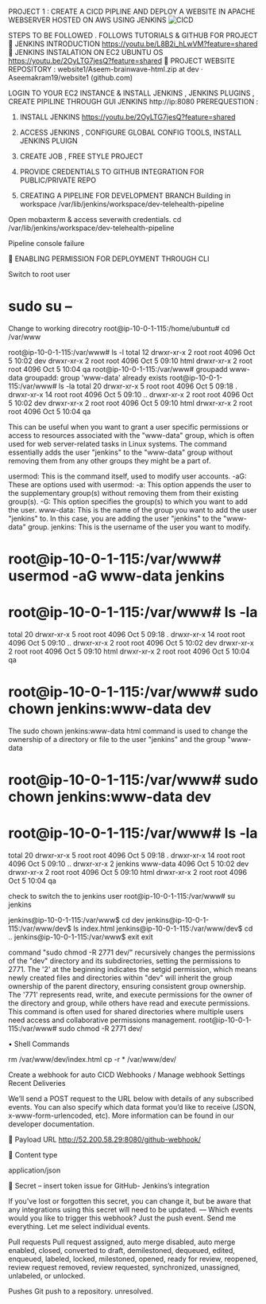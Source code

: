 PROJECT 1 : 
CREATE A CICD PIPLINE AND  DEPLOY A WEBSITE IN APACHE WEBSERVER HOSTED ON AWS USING JENKINS
 ![CICD](https://github.com/Aseemakram19/website1/assets/113539818/febdca70-2d2c-4032-91b9-bf57de1b1116)


STEPS TO BE FOLLOWED .
FOLLOWS TUTORIALS & GITHUB FOR PROJECT 
	JENKINS INTRODUCTION https://youtu.be/L8B2i_hLwVM?feature=shared 
	JENKINS INSTALATION ON EC2 UBUNTU OS  https://youtu.be/2OyLTG7jesQ?feature=shared 
	PROJECT WEBSITE REPOSITORY : website1/Aseem-brainwave-html.zip at dev · Aseemakram19/website1 (github.com)


LOGIN TO YOUR EC2 INSTANCE & INSTALL JENKINS , JENKINS PLUGINS , CREATE PIPILINE THROUGH GUI JENKINS http://ip:8080 
PREREQUESTION : 
1.	INSTALL JENKINS https://youtu.be/2OyLTG7jesQ?feature=shared 
2.	ACCESS JENKINS , CONFIGURE GLOBAL CONFIG TOOLS,  INSTALL JENKINS PLUIGN 
3.	CREATE JOB , FREE STYLE PROJECT
4.	PROVIDE CREDENTIALS TO GITHUB INTEGRATION FOR PUBLIC/PRIVATE REPO

2. CREATING A PIPELINE FOR DEVELOPMENT  BRANCH 
Building in workspace /var/lib/jenkins/workspace/dev-telehealth-pipeline

Open mobaxterm & access severwith credentials.
cd /var/lib/jenkins/workspace/dev-telehealth-pipeline

Pipeline console failure 

	ENABLING PERMISSION FOR DEPLOYMENT THROUGH CLI 

Switch to root user
# sudo su –
Change to working direcotry 
root@ip-10-0-1-115:/home/ubuntu# cd /var/www

root@ip-10-0-1-115:/var/www# ls -l
total 12
drwxr-xr-x 2 root root 4096 Oct  5 10:02 dev
drwxr-xr-x 2 root root 4096 Oct  5 09:10 html
drwxr-xr-x 2 root root 4096 Oct  5 10:04 qa
root@ip-10-0-1-115:/var/www# groupadd www-data
groupadd: group 'www-data' already exists
root@ip-10-0-1-115:/var/www# ls -la
total 20
drwxr-xr-x  5 root root 4096 Oct  5 09:18 .
drwxr-xr-x 14 root root 4096 Oct  5 09:10 ..
drwxr-xr-x  2 root root 4096 Oct  5 10:02 dev
drwxr-xr-x  2 root root 4096 Oct  5 09:10 html
drwxr-xr-x  2 root root 4096 Oct  5 10:04 qa

This can be useful when you want to grant a user specific permissions or access to resources associated with the "www-data" group, which is often used for web server-related tasks in Linux systems.
The command essentially adds the user "jenkins" to the "www-data" group without removing them from any other groups they might be a part of. 

usermod: This is the command itself, used to modify user accounts.
-aG: These are options used with usermod:
-a: This option appends the user to the supplementary group(s) without removing them from their existing group(s).
-G: This option specifies the group(s) to which you want to add the user.
www-data: This is the name of the group you want to add the user "jenkins" to. In this case, you are adding the user "jenkins" to the "www-data" group.
jenkins: This is the username of the user you want to modify.

# root@ip-10-0-1-115:/var/www# usermod -aG www-data jenkins

# root@ip-10-0-1-115:/var/www# ls -la
total 20
drwxr-xr-x  5 root root 4096 Oct  5 09:18 .
drwxr-xr-x 14 root root 4096 Oct  5 09:10 ..
drwxr-xr-x  2 root root 4096 Oct  5 10:02 dev
drwxr-xr-x  2 root root 4096 Oct  5 09:10 html
drwxr-xr-x  2 root root 4096 Oct  5 10:04 qa

# root@ip-10-0-1-115:/var/www# sudo chown jenkins:www-data dev

The sudo chown jenkins:www-data html command is used to change the ownership of a directory or file to the user "jenkins" and the group "www-data
# root@ip-10-0-1-115:/var/www# sudo chown jenkins:www-data dev

# root@ip-10-0-1-115:/var/www# ls -la
total 20
drwxr-xr-x  5 root    root     4096 Oct  5 09:18 .
drwxr-xr-x 14 root    root     4096 Oct  5 09:10 ..
drwxr-xr-x  2 jenkins www-data 4096 Oct  5 10:02 dev
drwxr-xr-x  2 root    root     4096 Oct  5 09:10 html
drwxr-xr-x  2 root    root     4096 Oct  5 10:04 qa

check to switch the to jenkins user
root@ip-10-0-1-115:/var/www# su jenkins

jenkins@ip-10-0-1-115:/var/www$ cd dev
jenkins@ip-10-0-1-115:/var/www/dev$ ls
index.html
jenkins@ip-10-0-1-115:/var/www/dev$ cd ..
jenkins@ip-10-0-1-115:/var/www$ exit
exit


command "sudo chmod -R 2771 dev/" recursively changes the permissions of the "dev" directory and its subdirectories, setting the permissions to 2771. The '2' at the beginning indicates the setgid permission, which means newly created files and directories within "dev" will inherit the group ownership of the parent directory, ensuring consistent group ownership. The '771' represents read, write, and execute permissions for the owner of the directory and group, while others have read and execute permissions. This command is often used for shared directories where multiple users need access and collaborative permissions management.
root@ip-10-0-1-115:/var/www# sudo chmod -R 2771 dev/


•	 Shell Commands 

rm /var/www/dev/index.html
cp -r * /var/www/dev/

 

Create a webhook for auto CICD
Webhooks / Manage webhook
Settings
Recent Deliveries

We’ll send a POST request to the URL below with details of any subscribed events. You can also specify which data format you’d like to receive (JSON, x-www-form-urlencoded, etc). More information can be found in our developer documentation.

	Payload URL
http://52.200.58.29:8080/github-webhook/

	Content type

application/json

	Secret – 
insert token issue for GitHub- Jenkins’s integration

If you've lost or forgotten this secret, you can change it, but be aware that any integrations using this secret will need to be updated. — 
Which events would you like to trigger this webhook?
Just the push event.
Send me everything.
Let me select individual events.

 Pull requests
Pull request assigned, auto merge disabled, auto merge enabled, closed, converted to draft, demilestoned, dequeued, edited, enqueued, labeled, locked, milestoned, opened, ready for review, reopened, review request removed, review requested, synchronized, unassigned, unlabeled, or unlocked.
 
 Pushes
Git push to a repository.
unresolved.


	 




